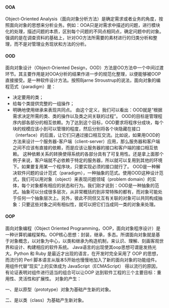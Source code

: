 #### OOA
Object-Oriented Analysis（面向对象分析方法）是确定需求或者业务的角度，按照面向对象的思想来分析业务。例如：OOA只是对需求中描述的问题，进行模块化的处理，描述问题的本质，区别每个问题的不同点相同点，确定问题中的对象。强调的是在调查资料的基础上，针对OO方法所需要的素材进行的归类分析和整理，而不是对管理业务现状和方法的分析。
#### OOD
面向对象设计（Object-Oriented Design，OOD）方法是OO方法中一个中间过渡环节。其主要作用是对OOA分析的结果作进一步的规范化整理，以便能够被OOP直接接受。是一种软件设计方法。按照Bjarne Stroustrup的说法，面向对象的编程范式（paradigm）是：
* 决定要用的类；
* 给每个类提供完整的一组操作；
* 明确地使用继承来表现共同点。
由这个定义，我们可以看出：OOD就是“根据需求决定所需的类、类的操作以及类之间关联的过程”。
OOD的目标是管理程序内部各部分的相互依赖。为了达到这个目标，OOD要求将程序分成块，每个块的规模应该小到可以管理的程度，然后分别将各个块隐藏在接口（interface）的后面，让它们只通过接口相互交流。比如说，如果用OOD的方法来设计一个服务器-客户端（client-server）应用，那么服务器和客户端之间不应该有直接的依赖，而是应该让服务器的接口和客户端的接口相互依赖。
这种依赖关系的转换使得系统的各部分具有了可复用性。还是拿上面那个例子来说，客户端就不必依赖于特定的服务器，所以就可以复用到其他的环境下。如果要复用某一个程序块，只要实现必须的接口就行了。
OOD是一种解决软件问题的设计范式（paradigm），一种抽象的范式。使用OOD这种设计范式，我们可以用对象（object）来表现问题领域（problem domain）的实体，每个对象都有相应的状态和行为。我们刚才说到：OOD是一种抽象的范式。抽象可以分成很多层次，从非常概括的到非常特殊的都有，而对象可能处于任何一个抽象层次上。另外，彼此不同但又互有关联的对象可以共同构成抽象：只要这些对象之间有相似性，就可以把它们当成同一类的对象来处理。
#### OOP
面向对象编程（Object Oriented Programming，OOP，面向对象程序设计）是一种计算机编程架构。OOP核心思想：封装，继承，多态。所谓面向对象就是基于对象概念，以对象为中心，以类和继承为构造机制，来认识、理解、刻画客观世界和设计、构建相应的软件系统。
Java语言的出现使其oop思想可谓是发扬光大。Python 和 Ruby 是最近才出现的语言，在开发时完全采用了 OOP 的思想，而流行的 Perl 脚本语言从版本5开始也慢慢地加入了新的面向对象的功能组件。用组件代替“现实”上的实体成为 JavaScript（ECMAScript） 得以流行的原因，有论证表明对组件进行适当的组合可以让OOP 达到软件工程的三个主要目标：重用性、灵活性和扩展性。
对象的产生：

一、是以原型（prototype）对象为基础产生新的对象。

二、是以类（class）为基础产生新对象。
